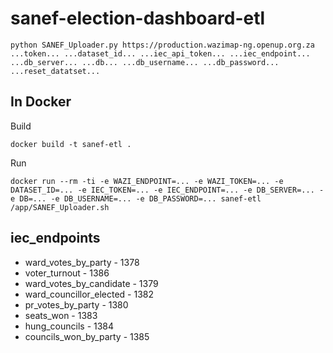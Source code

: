 # sanef-election-dashboard-etl

    python SANEF_Uploader.py https://production.wazimap-ng.openup.org.za ...token... ...dataset_id... ...iec_api_token... ...iec_endpoint... ...db_server... ...db... ...db_username... ...db_password... ...reset_datatset...

## In Docker

Build

    docker build -t sanef-etl .

Run

    docker run --rm -ti -e WAZI_ENDPOINT=... -e WAZI_TOKEN=... -e DATASET_ID=... -e IEC_TOKEN=... -e IEC_ENDPOINT=... -e DB_SERVER=... -e DB=... -e DB_USERNAME=... -e DB_PASSWORD=... sanef-etl /app/SANEF_Uploader.sh

## iec_endpoints

- ward_votes_by_party - 1378
- voter_turnout - 1386
- ward_votes_by_candidate - 1379
- ward_councillor_elected - 1382
- pr_votes_by_party - 1380
- seats_won - 1383
- hung_councils - 1384
- councils_won_by_party - 1385
